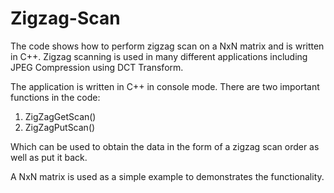 # Zigzag-Scan
The code shows how to perform zigzag scan on a NxN matrix and is written in C++. Zigzag scanning is used in many different applications including JPEG Compression using DCT Transform. 

The application is written in C++ in console mode. 
There are two important functions in the code:
1. ZigZagGetScan()
2. ZigZagPutScan()

Which can be used to obtain the data in the form of a zigzag scan order as well as put it back.

A NxN matrix is used as a simple example to demonstrates the functionality.  

